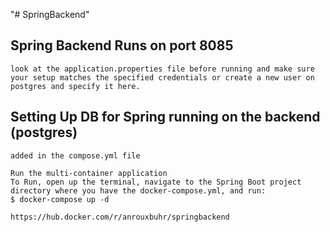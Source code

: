 "# SpringBackend" 
## Spring Backend Runs on port 8085 
```
look at the application.properties file before running and make sure your setup matches the specified credentials or create a new user on postgres and specify it here.
```


## Setting Up DB for Spring running on the backend (postgres)
```
added in the compose.yml file

Run the multi-container application
To Run, open up the terminal, navigate to the Spring Boot project directory where you have the docker-compose.yml, and run:
$ docker-compose up -d

https://hub.docker.com/r/anrouxbuhr/springbackend
```
